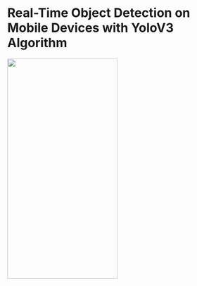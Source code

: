 # Real-Time Object Detection on Mobile Devices with YoloV3 Algorithm
 
<img src="https://user-images.githubusercontent.com/51158449/138528627-42f3eb45-35ea-438e-a769-8613fef4bc1b.jpg" width="250" height="500">  


